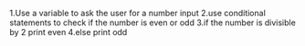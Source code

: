 1.Use a variable to ask the user for a number input
2.use conditional statements to check if the number is even or odd
3.if the number is divisible by 2 print even
4.else print odd
